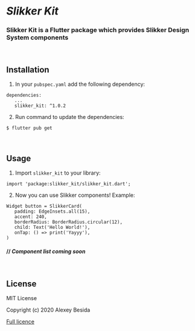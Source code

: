 # ***Slikker Kit***
### Slikker Kit is a Flutter package which provides Slikker Design System components

<br>

## **Installation**

1. In your `pubspec.yaml` add the following dependency:
```
dependencies:
   ...
   slikker_kit: ^1.0.2
```
2. Run command to update the dependencies:
```
$ flutter pub get
```

<br>

## Usage

1. Import `slikker_kit` to your library:
```
import 'package:slikker_kit/slikker_kit.dart';
```
2. Now you can use Slikker components! Example:

```
Widget button = SlikkerCard(
   padding: EdgeInsets.all(15),
   accent: 240,
   borderRadius: BorderRadius.circular(12),
   child: Text('Hello World!'),
   onTap: () => print('Yayyy'),
)
```
#### // *Component list coming soon*

<br>

## License
MIT License

Copyright (c) 2020 Alexey Besida

[Full licence](LICENSE)